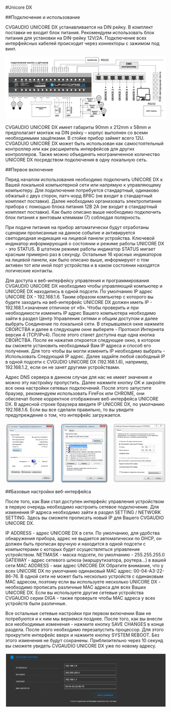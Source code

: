 #Unicore DX

##Подключение и использование

CVGAUDIO UNICORE DX устанавливается на DIN рейку. В комплект поставки не входит блок питания. Рекомендуем использовать блок питания для установки на DIN-рейку 12V/2A. Подключение 
всех интерфейсных кабелей происходит через коннекторы с зажимом под винт.

![Screenshot](img/Unicore_DX_1.png)

CVGAUDIO UNICORE DX имеет габариты 90mm x 212mm x 58mm и предполагает монтаж на DIN 
рейку – корпус выполнен со всеми необходимыми защёлками. В стойке прибор займет всего 12U. 
CVGADUIO UNICORE DX может быть использован как самостоятельный контроллер или как расширитель интерфейсов для других контроллеров. Также можно объединять неограниченное количество UNICORE DX посредством подключения в одну локальную сеть.

##Первое включение

Перед началом использования необходимо подключить UNICORE DX к Вашей локальной компьютерной сети или напрямую к управляющему компьютеру. Для подключения потребуется стандартный, одинаково обжатый с двух сторон, патч-корд 8P8C (не входит в стандартный комплект поставки). Далее необходимо организовать электропитание прибора с помощью блока питания 12В 2А (не входит в стандартный комплект поставки). Как было описано выше необходимо подключить блок питания к винтовым клеммам (7) соблюдая полярность.

При подаче питания на прибор автоматически будут отработаны сценарии прописанные на данное событие и активируется светодиодная индикация на лицевой панели устройства. Ключевой индикатор информирующий о состоянии и режиме работы UNICORE DX - это STATUS. В штатном режиме работы индикатор STATUS мигает красным примерно раз в секунду. Остальные 16 красных индикаторов на лицевой панели, как было описано выше, информируют о том активен тот или иной порт устройства и в каком состоянии находятся логические контакты.

Для доступа к веб-интерфейсу управления и программирования CVGAUDIO UNICORE DX необходимо чтобы управляющий компьютер и UNICORE DX находились в одной подсети. По умолчанию IP адрес UNICORE DX - 192.168.1.6. Таким образом компьютер с которого вы будете заходить на веб-интерфейс UNICORE DX должен иметь IP - 192.168.1.«значение отличное от «6». Чтобы проверить и при необходимости изменить IP адрес Вашего компьютера необходимо зайти в раздел Центр Управления сетями и общим доступом и далее выбрать Соединение по локальной сети. В открывшемся окне нажмите СВОЙСТВА и далее в следующем окне выберете - Протокол Интернета версии 4 (TCP/IPv4). После этого станет доступна еще одна кнопка СВОЙСТВА. После ее нажатия откроется 
следующее окно, в котором вы сможете установить необходимый Вам IP адреса и способ его получения. Для того чтобы вы могли изменить IP необходимо выбрать - Использовать Следующий IP адрес. Далее задайте любой свободный IP в одной подсети с CVGUDIO UNICORE DX (192.168.1.6), например, 192.168.1.2, если он не занят другими устройствами.

Адрес DNS сервера в данном случае для нас не имеет значения и можно эту настройку пропустить. Далее нажмите кнопку OK и закройте все окна настройки сетевых подключений. После этого запустите браузер, рекомендуем использовать FireFox или CHROME, они обеспечат более корректное отображение веб-интерфейса UNICORE DX. В адресной строке браузера введите IP UNICORE DX, по умолчанию 192.168.1.6. Если вы все сделали правильно, то вы увидите предупреждение о том, 
что интерфейс загружается.

![Screenshot](img/Unicore_DX_2.png)

##Базовые настройки веб-интерфейса

После того, как Вам стал доступен интерфейс управления устройством в первую очередь необходимо настроить сетевое подключение. Для изменения IP адреса необходимо зайти в раздел SETTING / NETWORK SETTING. Здесь вы сможете прописать новый IP для Вашего CVGAUDIO UNICORE DX.

IP ADDRESS - адрес UNICORE DX в сети. По умолчанию, для удобства обнаружения прибора, адрес не выдается автоматически по DHCP, он должен быть прописан вручную и находится в одной подсети с компьютерами с которых будет осуществляться управление устройством.
NETMASK - маска подсети, по умолчанию - 255.255.255.0
GATEWAY - адрес сетевого шлюза (маршрутизатора, роутера…) в вашей сети
MAC ADDRESS - мак адрес UNICORE DX
Обратите внимание, что у всех UNICORE DX по умолчанию одинаковый MAC адрес: 00-04-A3-22-86-76. В одной сети не может быть несколько устройств с одинаковым MAC адресом, поэтому если вы используете несколько UNICORE DX - необходимо прописать различные MAC адреса для всех Ваших UNICORE DX. Если вы используете другие сетевые устройства CVGAUDIO серии DIGA - также проверьте чтобы MAC адреса у всех устройств были различные.

Все остальные сетевые настройки при первом включении Вам не потребуются и к ним мы вернемся позднее. После того, как вы внесли все необходимые изменения - нажмите кнопку SAVE CHANGES в конце раздела. После этого необходимо перезапустить процессор. Для этого прокрутите интерфейс вверх и нажмите кнопку SYSTEM REBOOT. Без этого изменения не будут сохранены. Приблизительно через 10 секунд вы сможете увидеть CVGAUDIO UNICORE DX уже по новому адресу.

![Screenshot](img/Unicore_DX_3.png)